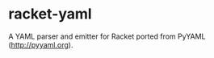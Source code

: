 racket-yaml
===========

A YAML parser and emitter for Racket ported from PyYAML (http://pyyaml.org).
